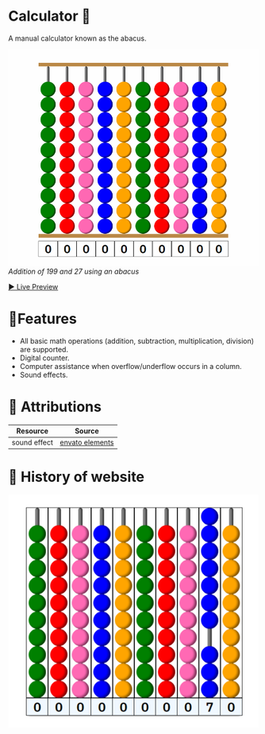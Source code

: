 # Calculator 🧮

A manual calculator known as the abacus. 

<p>
    <img src="assets/img/iterations/abacus.gif" alt="A gif showing addition of 199 and 27 with an abacus">
    <br>
    <em>Addition of 199 and 27 using an abacus</em>
</p>

[▶ Live Preview](https://creme332.github.io/my-odin-projects/calculator/)

# 🚀Features
- All basic math operations (addition, subtraction, multiplication, division) are supported.
- Digital counter.
- Computer assistance when overflow/underflow occurs in a column.
- Sound effects.

# 📌 Attributions
Resource | Source
---|---
sound effect |[envato elements](https://elements.envato.com/ball-hits-ball-F4J5TCX?utm_source=mixkit&utm_medium=referral&utm_campaign=elements_mixkit_cs_sfx_tag&_ga=2.1620531.345846574.1660484703-606969087.1658146778)

# 🚀 History of website
![](assets/img/iterations/2022-08-14-13-31-19.png)